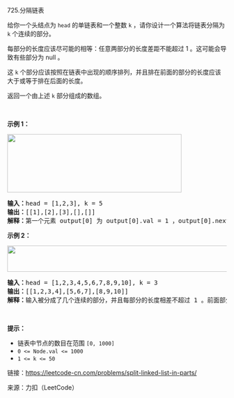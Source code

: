 <!DOCTYPE html>
<html lang="en">
<head>
    <meta charset="UTF-8">
    <title>Title</title>
</head>
<body>
<p>725.分隔链表<br><p>
<p>给你一个头结点为 <code>head</code> 的单链表和一个整数 <code>k</code> ，请你设计一个算法将链表分隔为 <code>k</code> 个连续的部分。</p><p>每部分的长度应该尽可能的相等：任意两部分的长度差距不能超过 1 。这可能会导致有些部分为 null 。</p><p>这 <code>k</code> 个部分应该按照在链表中出现的顺序排列，并且排在前面的部分的长度应该大于或等于排在后面的长度。</p><p>返回一个由上述 <code>k</code> 部分组成的数组。</p>&nbsp;<p><strong>示例 1：</strong></p><img alt="" src="https://assets.leetcode.com/uploads/2021/06/13/split1-lc.jpg" style="width: 400px; height: 134px;" /><pre><strong>输入：</strong>head = [1,2,3], k = 5<strong><br>输出：</strong>[[1],[2],[3],[],[]]<strong><br>解释：</strong>第一个元素 output[0] 为 output[0].val = 1 ，output[0].next = null 。最后一个元素 output[4] 为 null ，但它作为 ListNode 的字符串表示是 [] 。</pre><p><strong>示例 2：</strong></p><img alt="" src="https://assets.leetcode.com/uploads/2021/06/13/split2-lc.jpg" style="width: 600px; height: 60px;" /><pre><strong>输入：</strong>head = [1,2,3,4,5,6,7,8,9,10], k = 3<strong><br>输出：</strong>[[1,2,3,4],[5,6,7],[8,9,10]]<strong><br>解释：</strong>输入被分成了几个连续的部分，并且每部分的长度相差不超过 1 。前面部分的长度大于等于后面部分的长度。</pre><p>&nbsp;</p><p><strong>提示：</strong></p><ul><li>链表中节点的数目在范围 <code>[0, 1000]</code></li><li><code>0 &lt;= Node.val &lt;= 1000</code></li><li><code>1 &lt;= k &lt;= 50</code></li></ul>
<p>链接：<a href="https://leetcode-cn.com/problems/split-linked-list-in-parts/" target="_blank">https://leetcode-cn.com/problems/split-linked-list-in-parts/</a></p>
<p>来源：力扣（LeetCode）</p>
</body>
</html>
